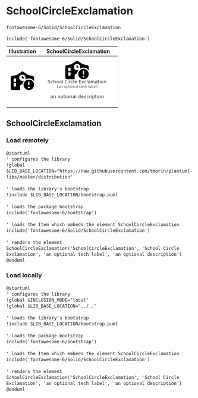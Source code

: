 # SchoolCircleExclamation


```text
fontawesome-6/Solid/SchoolCircleExclamation
```

```text
include('fontawesome-6/Solid/SchoolCircleExclamation')
```



| Illustration | SchoolCircleExclamation |
| :---: | :---: |
| ![illustration for Illustration](../../fontawesome-6/Solid/SchoolCircleExclamation.png) | ![illustration for SchoolCircleExclamation](../../fontawesome-6/Solid/SchoolCircleExclamation.Local.png) |




## SchoolCircleExclamation

### Load remotely
```plantuml
@startuml
' configures the library
!global $LIB_BASE_LOCATION="https://raw.githubusercontent.com/tmorin/plantuml-libs/master/distribution"

' loads the library's bootstrap
!include $LIB_BASE_LOCATION/bootstrap.puml

' loads the package bootstrap
include('fontawesome-6/bootstrap')

' loads the Item which embeds the element SchoolCircleExclamation
include('fontawesome-6/Solid/SchoolCircleExclamation')

' renders the element
SchoolCircleExclamation('SchoolCircleExclamation', 'School Circle Exclamation', 'an optional tech label', 'an optional description')
@enduml
```

### Load locally
```plantuml
@startuml
' configures the library
!global $INCLUSION_MODE="local"
!global $LIB_BASE_LOCATION="../.."

' loads the library's bootstrap
!include $LIB_BASE_LOCATION/bootstrap.puml

' loads the package bootstrap
include('fontawesome-6/bootstrap')

' loads the Item which embeds the element SchoolCircleExclamation
include('fontawesome-6/Solid/SchoolCircleExclamation')

' renders the element
SchoolCircleExclamation('SchoolCircleExclamation', 'School Circle Exclamation', 'an optional tech label', 'an optional description')
@enduml
```

